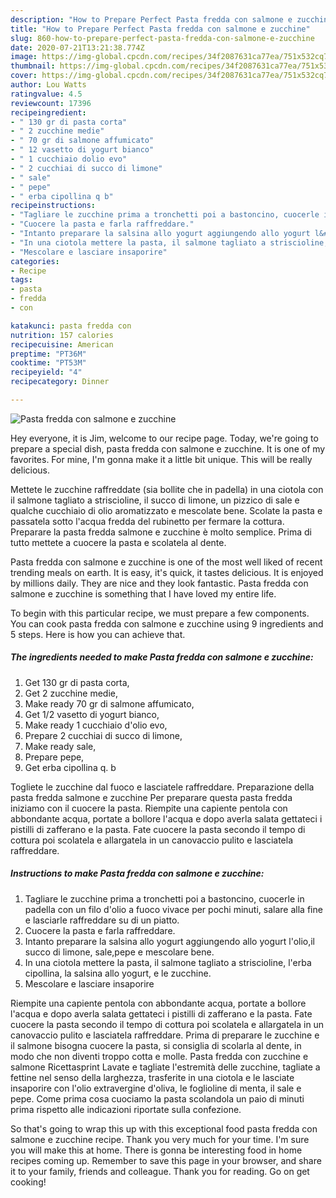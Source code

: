 ```yaml
---
description: "How to Prepare Perfect Pasta fredda con salmone e zucchine"
title: "How to Prepare Perfect Pasta fredda con salmone e zucchine"
slug: 860-how-to-prepare-perfect-pasta-fredda-con-salmone-e-zucchine
date: 2020-07-21T13:21:38.774Z
image: https://img-global.cpcdn.com/recipes/34f2087631ca77ea/751x532cq70/pasta-fredda-con-salmone-e-zucchine-recipe-main-photo.jpg
thumbnail: https://img-global.cpcdn.com/recipes/34f2087631ca77ea/751x532cq70/pasta-fredda-con-salmone-e-zucchine-recipe-main-photo.jpg
cover: https://img-global.cpcdn.com/recipes/34f2087631ca77ea/751x532cq70/pasta-fredda-con-salmone-e-zucchine-recipe-main-photo.jpg
author: Lou Watts
ratingvalue: 4.5
reviewcount: 17396
recipeingredient:
- " 130 gr di pasta corta"
- " 2 zucchine medie"
- " 70 gr di salmone affumicato"
- " 12 vasetto di yogurt bianco"
- " 1 cucchiaio dolio evo"
- " 2 cucchiai di succo di limone"
- " sale"
- " pepe"
- " erba cipollina q b"
recipeinstructions:
- "Tagliare le zucchine prima a tronchetti poi a bastoncino, cuocerle in padella con un filo d&#39;olio a fuoco vivace per pochi minuti, salare alla fine e lasciarle raffreddare su di un piatto."
- "Cuocere la pasta e farla raffreddare."
- "Intanto preparare la salsina allo yogurt aggiungendo allo yogurt l&#39;olio,il succo di limone, sale,pepe e mescolare bene."
- "In una ciotola mettere la pasta, il salmone tagliato a striscioline, l&#39;erba cipollina, la salsina allo yogurt, e le zucchine."
- "Mescolare e lasciare insaporire"
categories:
- Recipe
tags:
- pasta
- fredda
- con

katakunci: pasta fredda con 
nutrition: 157 calories
recipecuisine: American
preptime: "PT36M"
cooktime: "PT53M"
recipeyield: "4"
recipecategory: Dinner

---
```



![Pasta fredda con salmone e zucchine](https://img-global.cpcdn.com/recipes/34f2087631ca77ea/751x532cq70/pasta-fredda-con-salmone-e-zucchine-recipe-main-photo.jpg)

Hey everyone, it is Jim, welcome to our recipe page. Today, we're going to prepare a special dish, pasta fredda con salmone e zucchine. It is one of my favorites. For mine, I'm gonna make it a little bit unique. This will be really delicious.

Mettete le zucchine raffreddate (sia bollite che in padella) in una ciotola con il salmone tagliato a striscioline, il succo di limone, un pizzico di sale e qualche cucchiaio di olio aromatizzato e mescolate bene. Scolate la pasta e passatela sotto l&#39;acqua fredda del rubinetto per fermare la cottura. Preparare la pasta fredda salmone e zucchine è molto semplice. Prima di tutto mettete a cuocere la pasta e scolatela al dente.

Pasta fredda con salmone e zucchine is one of the most well liked of recent trending meals on earth. It is easy, it's quick, it tastes delicious. It is enjoyed by millions daily. They are nice and they look fantastic. Pasta fredda con salmone e zucchine is something that I have loved my entire life.


To begin with this particular recipe, we must prepare a few components. You can cook pasta fredda con salmone e zucchine using 9 ingredients and 5 steps. Here is how you can achieve that.

<!--inarticleads1-->

##### The ingredients needed to make Pasta fredda con salmone e zucchine:

1. Get  130 gr di pasta corta,
1. Get  2 zucchine medie,
1. Make ready  70 gr di salmone affumicato,
1. Get  1/2 vasetto di yogurt bianco,
1. Make ready  1 cucchiaio d&#39;olio evo,
1. Prepare  2 cucchiai di succo di limone,
1. Make ready  sale,
1. Prepare  pepe,
1. Get  erba cipollina q. b


Togliete le zucchine dal fuoco e lasciatele raffreddare. Preparazione della pasta fredda salmone e zucchine Per preparare questa pasta fredda iniziamo con il cuocere la pasta. Riempite una capiente pentola con abbondante acqua, portate a bollore l&#39;acqua e dopo averla salata gettateci i pistilli di zafferano e la pasta. Fate cuocere la pasta secondo il tempo di cottura poi scolatela e allargatela in un canovaccio pulito e lasciatela raffreddare. 

<!--inarticleads2-->

##### Instructions to make Pasta fredda con salmone e zucchine:

1. Tagliare le zucchine prima a tronchetti poi a bastoncino, cuocerle in padella con un filo d&#39;olio a fuoco vivace per pochi minuti, salare alla fine e lasciarle raffreddare su di un piatto.
1. Cuocere la pasta e farla raffreddare.
1. Intanto preparare la salsina allo yogurt aggiungendo allo yogurt l&#39;olio,il succo di limone, sale,pepe e mescolare bene.
1. In una ciotola mettere la pasta, il salmone tagliato a striscioline, l&#39;erba cipollina, la salsina allo yogurt, e le zucchine.
1. Mescolare e lasciare insaporire


Riempite una capiente pentola con abbondante acqua, portate a bollore l&#39;acqua e dopo averla salata gettateci i pistilli di zafferano e la pasta. Fate cuocere la pasta secondo il tempo di cottura poi scolatela e allargatela in un canovaccio pulito e lasciatela raffreddare. Prima di preparare le zucchine e il salmone bisogna cuocere la pasta, si consiglia di scolarla al dente, in modo che non diventi troppo cotta e molle. Pasta fredda con zucchine e salmone Ricettasprint Lavate e tagliate l&#39;estremità delle zucchine, tagliate a fettine nel senso della larghezza, trasferite in una ciotola e le lasciate insaporire con l&#39;olio extravergine d&#39;oliva, le foglioline di menta, il sale e pepe. Come prima cosa cuociamo la pasta scolandola un paio di minuti prima rispetto alle indicazioni riportate sulla confezione. 

So that's going to wrap this up with this exceptional food pasta fredda con salmone e zucchine recipe. Thank you very much for your time. I'm sure you will make this at home. There is gonna be interesting food in home recipes coming up. Remember to save this page in your browser, and share it to your family, friends and colleague. Thank you for reading. Go on get cooking!
